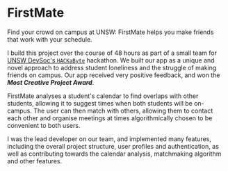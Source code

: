 # FirstMate

Find your crowd on campus at UNSW: FirstMate helps you make friends that work with your schedule.

I build this project over the course of 48 hours as part of a small team for [UNSW DevSoc's `HACKaByte`](https://hackabyte.devpost.com/) hackathon. We built our app as a unique and novel approach to address student loneliness and the struggle of making friends on campus. Our app received very positive feedback, and won the ***Most Creative Project Award***.

FirstMate analyses a student's calendar to find overlaps with other students, allowing it to suggest times when both students will be on-campus. The user can then match with others, allowing them to contact each other and organise meetings at times algorithmically chosen to be convenient to both users.

I was the lead developer on our team, and implemented many features, including the overall project structure, user profiles and authentication, as well as contributing towards the calendar analysis, matchmaking algorithm and other features.